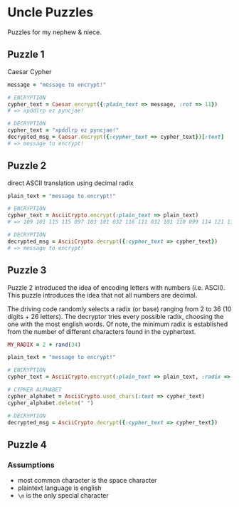 Uncle Puzzles
=============

Puzzles for my nephew & niece.


## Puzzle 1

Caesar Cypher

```ruby
message = "message to encrypt!"

# ENCRYPTION
cypher_text = Caesar.encrypt({:plain_text => message, :rot => 11})
# => xpddlrp ez pyncjae!

# DECRYPTION
cypher_text = "xpddlrp ez pyncjae!"
decrypted_msg = Caesar.decrypt({:cypher_text => cypher_text})[:text]
# => message to encrypt!
```

## Puzzle 2

direct ASCII translation using decimal radix

```ruby
plain_text = "message to encrypt!"

# ENCRYPTION
cypher_text = AsciiCrypto.encrypt(:plain_text => plain_text)
# => 109 101 115 115 097 103 101 032 116 111 032 101 110 099 114 121 112 116 033

# DECRYPTION
decrypted_msg = AsciiCrypto.decrypt({:cypher_text => cypher_text})
# => message to encrypt!
```

## Puzzle 3

Puzzle 2 introduced the idea of encoding letters with numbers (i.e. ASCII). This puzzle introduces the idea that not all numbers are decimal.

The driving code randomly selects a radix (or base) ranging from 2 to 36 (10 digits + 26 letters). The decryptor tries every possible radix, choosing the one with the most english words. Of note, the minimum radix is established from the number of different characters found in the cyphertext.

```ruby
MY_RADIX = 2 + rand(34)

plain_text = "message to encrypt!"

# ENCRYPTION
cypher_text = AsciiCrypto.encrypt(:plain_text => plain_text, :radix => MY_RADIX)

# CYPHER ALPHABET
cypher_alphabet = AsciiCrypto.used_chars(:text => cypher_text)
cypher_alphabet.delete(" ")

# DECRYPTION
decrypted_msg = AsciiCrypto.decrypt({:cypher_text => cypher_text})
```


## Puzzle 4

### Assumptions
* most common character is the space character
* plaintext language is english
* ```\n``` is the only special character
